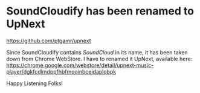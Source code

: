 # SoundCloudify has been renamed to UpNext

https://github.com/ptgamr/upnext

Since SoundCloudify contains *SoundCloud* in its name, it has been taken down from Chrome WebStore. I have to renamed it UpNext, available here: https://chrome.google.com/webstore/detail/upnext-music-player/dgkfcdlmdppfhbfmooinbcejdaplobpk

Happy Listening Folks!
